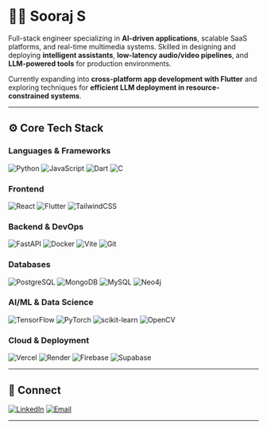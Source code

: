 # 👨‍💻 Sooraj S

Full-stack engineer specializing in **AI-driven applications**, scalable SaaS platforms, and real-time multimedia systems. Skilled in designing and deploying **intelligent assistants**, **low-latency audio/video pipelines**, and **LLM-powered tools** for production environments.

Currently expanding into **cross-platform app development with Flutter** and exploring techniques for **efficient LLM deployment in resource-constrained systems**.

---

## ⚙️ Core Tech Stack

### Languages & Frameworks

![Python](https://img.shields.io/badge/Python-3776AB?style=for-the-badge\&logo=python\&logoColor=white)
![JavaScript](https://img.shields.io/badge/JavaScript-F7DF1E?style=for-the-badge\&logo=javascript\&logoColor=black)
![Dart](https://img.shields.io/badge/Dart-0175C2?style=for-the-badge\&logo=dart\&logoColor=white)
![C](https://img.shields.io/badge/C-00599C?style=for-the-badge\&logo=c\&logoColor=white)

### Frontend

![React](https://img.shields.io/badge/React-20232A?style=for-the-badge\&logo=react\&logoColor=61DAFB)
![Flutter](https://img.shields.io/badge/Flutter-02569B?style=for-the-badge\&logo=flutter\&logoColor=white)
![TailwindCSS](https://img.shields.io/badge/Tailwind_CSS-38B2AC?style=for-the-badge\&logo=tailwind-css\&logoColor=white)

### Backend & DevOps

![FastAPI](https://img.shields.io/badge/FastAPI-005571?style=for-the-badge\&logo=fastapi)
![Docker](https://img.shields.io/badge/Docker-0db7ed?style=for-the-badge\&logo=docker\&logoColor=white)
![Vite](https://img.shields.io/badge/Vite-646CFF?style=for-the-badge\&logo=vite\&logoColor=white)
![Git](https://img.shields.io/badge/Git-F05032?style=for-the-badge\&logo=git\&logoColor=white)

### Databases

![PostgreSQL](https://img.shields.io/badge/PostgreSQL-316192?style=for-the-badge\&logo=postgresql\&logoColor=white)
![MongoDB](https://img.shields.io/badge/MongoDB-4EA94B?style=for-the-badge\&logo=mongodb\&logoColor=white)
![MySQL](https://img.shields.io/badge/MySQL-4479A1?style=for-the-badge\&logo=mysql\&logoColor=white)
![Neo4j](https://img.shields.io/badge/Neo4j-008CC1?style=for-the-badge\&logo=neo4j\&logoColor=white)

### AI/ML & Data Science

![TensorFlow](https://img.shields.io/badge/TensorFlow-FF6F00?style=for-the-badge\&logo=tensorflow\&logoColor=white)
![PyTorch](https://img.shields.io/badge/PyTorch-EE4C2C?style=for-the-badge\&logo=pytorch\&logoColor=white)
![scikit-learn](https://img.shields.io/badge/scikit--learn-F7931E?style=for-the-badge\&logo=scikit-learn\&logoColor=white)
![OpenCV](https://img.shields.io/badge/OpenCV-27338e?style=for-the-badge\&logo=OpenCV\&logoColor=white)

### Cloud & Deployment

![Vercel](https://img.shields.io/badge/Vercel-000000?style=for-the-badge\&logo=vercel\&logoColor=white)
![Render](https://img.shields.io/badge/Render-46E3B7?style=for-the-badge\&logo=render\&logoColor=white)
![Firebase](https://img.shields.io/badge/Firebase-039BE5?style=for-the-badge\&logo=firebase\&logoColor=white)
![Supabase](https://img.shields.io/badge/Supabase-3ECF8E?style=for-the-badge\&logo=supabase\&logoColor=white)

---

## 🔗 Connect

[![LinkedIn](https://img.shields.io/badge/LinkedIn-0077B5?style=for-the-badge\&logo=linkedin\&logoColor=white)](https://www.linkedin.com/in/sooraj-satheesan/)
[![Email](https://img.shields.io/badge/Email-D14836?style=for-the-badge\&logo=gmail\&logoColor=white)](mailto:soorajsatheesan4321@gmail.com)

---
